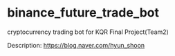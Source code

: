 # binance_future_trade_bot
cryptocurrency trading bot for KQR Final Project(Team2)

Description: https://blog.naver.com/hyun_shoon
